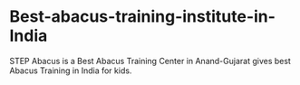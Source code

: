 # Best-abacus-training-institute-in-India
STEP Abacus is a Best Abacus Training Center in Anand-Gujarat gives best Abacus Training in India for kids.

